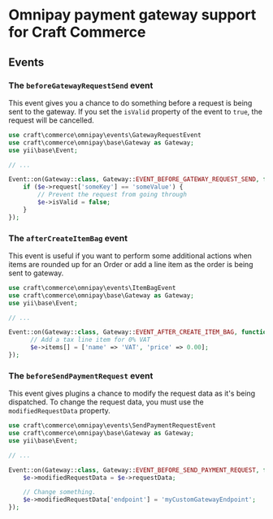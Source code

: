 Omnipay payment gateway support for Craft Commerce
=======================

## Events

### The `beforeGatewayRequestSend` event

This event gives you a chance to do something before a request is being sent to the gateway. If you set the `isValid` property of the event to `true`, the request will be cancelled.

```php
use craft\commerce\omnipay\events\GatewayRequestEvent
use craft\commerce\omnipay\base\Gateway as Gateway;
use yii\base\Event;

// ...

Event::on(Gateway::class, Gateway::EVENT_BEFORE_GATEWAY_REQUEST_SEND, function(GatewayRequestEvent $e) {
    if ($e->request['someKey'] == 'someValue') {
        // Prevent the request from going through
        $e->isValid = false;
    }
});
```

### The `afterCreateItemBag` event

This event is useful if you want to perform some additional actions when items are rounded up for an Order or add a line item as the order is being sent to gateway.

```php
use craft\commerce\omnipay\events\ItemBagEvent
use craft\commerce\omnipay\base\Gateway as Gateway;
use yii\base\Event;

// ...

Event::on(Gateway::class, Gateway::EVENT_AFTER_CREATE_ITEM_BAG, function(ItemBagEvent $e) {
      // Add a tax line item for 0% VAT
      $e->items[] = ['name' => 'VAT', 'price' => 0.00];
});
```

### The `beforeSendPaymentRequest` event

This event gives plugins a chance to modify the request data as it's being dispatched. To change the request data, you must use the `modifiedRequestData` property.

```php
use craft\commerce\omnipay\events\SendPaymentRequestEvent
use craft\commerce\omnipay\base\Gateway as Gateway;
use yii\base\Event;

// ...

Event::on(Gateway::class, Gateway::EVENT_BEFORE_SEND_PAYMENT_REQUEST, function(SendPaymentRequestEvent $e) {
    $e->modifiedRequestData = $e->requestData;

    // Change something.
    $e->modifiedRequestData['endpoint'] = 'myCustomGatewayEndpoint';
});
```